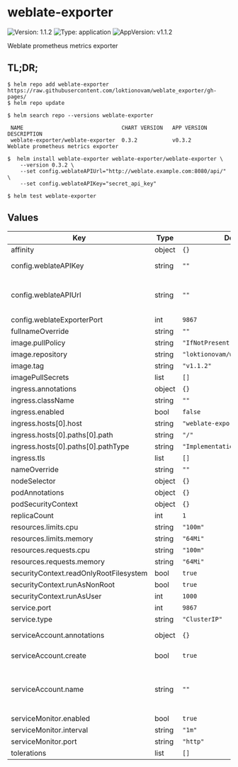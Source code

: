 # weblate-exporter

![Version: 1.1.2](https://img.shields.io/badge/Version-1.1.2-informational?style=flat-square) ![Type: application](https://img.shields.io/badge/Type-application-informational?style=flat-square) ![AppVersion: v1.1.2](https://img.shields.io/badge/AppVersion-v1.1.2-informational?style=flat-square)

Weblate prometheus metrics exporter

## TL;DR;

```console
$ helm repo add weblate-exporter https://raw.githubusercontent.com/loktionovam/weblate_exporter/gh-pages/
$ helm repo update

$ helm search repo --versions weblate-exporter

 NAME                             	CHART VERSION	APP VERSION	DESCRIPTION
 weblate-exporter/weblate-exporter	0.3.2        	v0.3.2     	Weblate prometheus metrics exporter

$  helm install weblate-exporter weblate-exporter/weblate-exporter \
    --version 0.3.2 \
    --set config.weblateAPIUrl="http://weblate.example.com:8080/api/" \
    --set config.weblateAPIKey="secret_api_key"

$ helm test weblate-exporter
```

## Values

| Key | Type | Default | Description |
|-----|------|---------|-------------|
| affinity | object | `{}` |  |
| config.weblateAPIKey | string | `""` | weblate API key, which you can get in your profile |
| config.weblateAPIUrl | string | `""` | weblate API URL, i.e http://weblate.example.com/api/ Note: The trailing slash in URL is mandatory |
| config.weblateExporterPort | int | `9867` | weblate exporter bind port |
| fullnameOverride | string | `""` |  |
| image.pullPolicy | string | `"IfNotPresent"` |  |
| image.repository | string | `"loktionovam/weblate_exporter"` |  |
| image.tag | string | `"v1.1.2"` |  |
| imagePullSecrets | list | `[]` |  |
| ingress.annotations | object | `{}` |  |
| ingress.className | string | `""` |  |
| ingress.enabled | bool | `false` |  |
| ingress.hosts[0].host | string | `"weblate-exporter.local"` |  |
| ingress.hosts[0].paths[0].path | string | `"/"` |  |
| ingress.hosts[0].paths[0].pathType | string | `"ImplementationSpecific"` |  |
| ingress.tls | list | `[]` |  |
| nameOverride | string | `""` |  |
| nodeSelector | object | `{}` |  |
| podAnnotations | object | `{}` |  |
| podSecurityContext | object | `{}` |  |
| replicaCount | int | `1` |  |
| resources.limits.cpu | string | `"100m"` |  |
| resources.limits.memory | string | `"64Mi"` |  |
| resources.requests.cpu | string | `"100m"` |  |
| resources.requests.memory | string | `"64Mi"` |  |
| securityContext.readOnlyRootFilesystem | bool | `true` |  |
| securityContext.runAsNonRoot | bool | `true` |  |
| securityContext.runAsUser | int | `1000` |  |
| service.port | int | `9867` |  |
| service.type | string | `"ClusterIP"` |  |
| serviceAccount.annotations | object | `{}` | Annotations to add to the service account |
| serviceAccount.create | bool | `true` | Specifies whether a service account should be created |
| serviceAccount.name | string | `""` | The name of the service account to use. If not set and create is true, a name is generated using the fullname template |
| serviceMonitor.enabled | bool | `true` |  |
| serviceMonitor.interval | string | `"1m"` |  |
| serviceMonitor.port | string | `"http"` |  |
| tolerations | list | `[]` |  |
